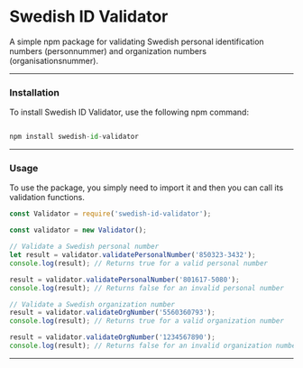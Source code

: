 # Swedish ID Validator

A simple npm package for validating Swedish personal identification numbers (personnummer) and organization numbers (organisationsnummer).

---

### Installation

To install Swedish ID Validator, use the following npm command:

```python

npm install swedish-id-validator

```

---

### Usage

To use the package, you simply need to import it and then you can call its validation functions.

```jsx
const Validator = require('swedish-id-validator');

const validator = new Validator();

// Validate a Swedish personal number
let result = validator.validatePersonalNumber('850323-3432');
console.log(result); // Returns true for a valid personal number

result = validator.validatePersonalNumber('801617-5080');
console.log(result); // Returns false for an invalid personal number

// Validate a Swedish organization number
result = validator.validateOrgNumber('5560360793');
console.log(result); // Returns true for a valid organization number

result = validator.validateOrgNumber('1234567890');
console.log(result); // Returns false for an invalid organization number


```

---